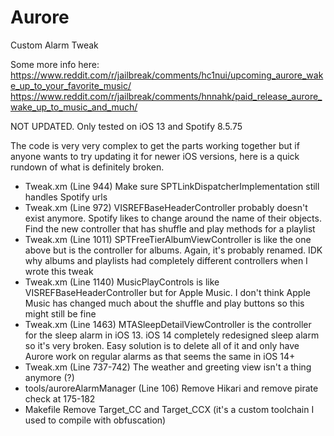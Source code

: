 # Aurore
Custom Alarm Tweak

Some more info here: https://www.reddit.com/r/jailbreak/comments/hc1nui/upcoming_aurore_wake_up_to_your_favorite_music/
https://www.reddit.com/r/jailbreak/comments/hnnahk/paid_release_aurore_wake_up_to_music_and_much/

NOT UPDATED. Only tested on iOS 13 and Spotify 8.5.75

The code is very very complex to get the parts working together but if anyone wants to try updating it for newer iOS versions, here is a quick rundown of what is definitely broken.
- Tweak.xm (Line 944) Make sure SPTLinkDispatcherImplementation still handles Spotify urls
- Tweak.xm (Line 972) VISREFBaseHeaderController probably doesn't exist anymore. Spotify likes to change around the name of their objects. Find the new controller that has shuffle and play methods for a playlist
- Tweak.xm (Line 1011) SPTFreeTierAlbumViewController is like the one above but is the controller for albums. Again, it's probably renamed. IDK why albums and playlists had completely different controllers when I wrote this tweak
- Tweak.xm (Line 1140) MusicPlayControls is like VISREFBaseHeaderController but for Apple Music. I don't think Apple Music has changed much about the shuffle and play buttons so this might still be fine
- Tweak.xm (Line 1463) MTASleepDetailViewController is the controller for the sleep alarm in iOS 13. iOS 14 completely redesigned sleep alarm so it's very broken. Easy solution is to delete all of it and only have Aurore work on regular alarms as that seems the same in iOS 14+
- Tweak.xm (Line 737-742) The weather and greeting view isn't a thing anymore (?)
- tools/auroreAlarmManager (Line 106) Remove Hikari and remove pirate check at 175-182
- Makefile Remove Target_CC and Target_CCX (it's a custom toolchain I used to compile with obfuscation)
